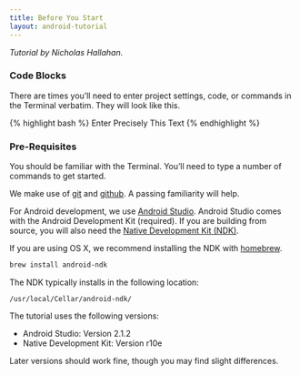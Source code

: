 ```yaml
---
title: Before You Start
layout: android-tutorial
---
```


*Tutorial by Nicholas Hallahan.*

### Code Blocks

There are times you’ll need to enter project settings, code, or commands in the Terminal verbatim. They will look like this.

{% highlight bash %}
Enter Precisely This Text
{% endhighlight %}

### Pre-Requisites

You should be familiar with the Terminal.  You’ll need to type a number of commands to get started.

We make use of [git](http://en.wikipedia.org/wiki/Git_(software)) and [github](http://github.com/).  A passing familiarity will help.

For Android development, we use [Android Studio](https://developer.android.com/studio/index.html). Android Studio comes with the Android Development Kit (required). If you are building from source, you will also need the [Native Development Kit (NDK)](https://developer.android.com/ndk/index.html).

If you are using OS X, we recommend installing the NDK with [homebrew](http://brew.sh/).

```sh
brew install android-ndk
```

The NDK typically installs in the following location:

```
/usr/local/Cellar/android-ndk/
```

The tutorial uses the following versions:

* Android Studio: Version 2.1.2
* Native Development Kit: Version r10e

Later versions should work fine, though you may find slight differences.

